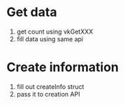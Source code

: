 
# Get data
1. get count using vkGetXXX
2. fill data using same api

# Create information
1. fill out createInfo struct
2. pass it to creation API